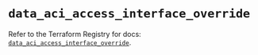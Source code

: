 # `data_aci_access_interface_override`

Refer to the Terraform Registry for docs: [`data_aci_access_interface_override`](https://registry.terraform.io/providers/ciscodevnet/aci/2.17.0/docs/data-sources/access_interface_override).
